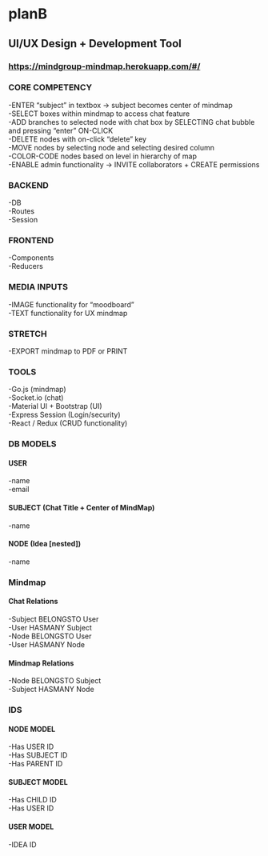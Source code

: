 # planB

## UI/UX Design + Development Tool

### https://mindgroup-mindmap.herokuapp.com/#/

### CORE COMPETENCY

-ENTER “subject” in textbox → subject becomes center of mindmap<br>
-SELECT boxes within mindmap to access chat feature<br>
-ADD branches to selected node with chat box by SELECTING chat bubble and pressing “enter” ON-CLICK<br>
-DELETE nodes with on-click “delete” key<br>
-MOVE nodes by selecting node and selecting desired column<br>
-COLOR-CODE nodes based on level in hierarchy of map<br>
-ENABLE admin functionality → INVITE collaborators + CREATE permissions

### BACKEND

-DB<br>
-Routes<br>
-Session

### FRONTEND

-Components<br>
-Reducers

### MEDIA INPUTS

-IMAGE functionality for “moodboard”<br>
-TEXT functionality for UX mindmap

### STRETCH

-EXPORT mindmap to PDF or PRINT

### TOOLS

-Go.js (mindmap)<br>
-Socket.io (chat)<br>
-Material UI + Bootstrap (UI)<br>
-Express Session (Login/security)<br>
-React / Redux (CRUD functionality)

### DB MODELS

#### USER

-name<br>
-email

#### SUBJECT (Chat Title + Center of MindMap)

-name

#### NODE (Idea [nested])

-name

### Mindmap

#### Chat Relations

-Subject BELONGSTO User<br>
-User HASMANY Subject<br>
-Node BELONGSTO User<br>
-User HASMANY Node

#### Mindmap Relations

-Node BELONGSTO Subject<br>
-Subject HASMANY Node

### IDS

#### NODE MODEL

-Has USER ID<br>
-Has SUBJECT ID<br>
-Has PARENT ID

#### SUBJECT MODEL

-Has CHILD ID<br>
-Has USER ID

#### USER MODEL

-IDEA ID
